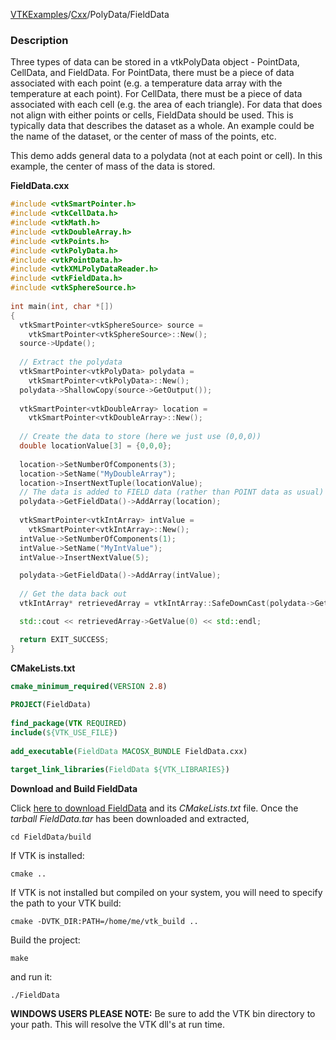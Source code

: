 [VTKExamples](/index/)/[Cxx](/Cxx)/PolyData/FieldData

### Description
Three types of data can be stored in a vtkPolyData object - PointData, CellData, and FieldData. For PointData, there must be a piece of data associated with each point (e.g. a temperature data array with the temperature at each point). For CellData, there must be a piece of data associated with each cell (e.g. the area of each triangle). For data that does not align with either points or cells, FieldData should be used. This is typically data that describes the dataset as a whole. An example could be the name of the dataset, or the center of mass of the points, etc.

This demo adds general data to a polydata (not at each point or cell). In this example, the center of mass of the data is stored.

**FieldData.cxx**
```c++
#include <vtkSmartPointer.h>
#include <vtkCellData.h>
#include <vtkMath.h>
#include <vtkDoubleArray.h>
#include <vtkPoints.h>
#include <vtkPolyData.h>
#include <vtkPointData.h>
#include <vtkXMLPolyDataReader.h>
#include <vtkFieldData.h>
#include <vtkSphereSource.h>
 
int main(int, char *[])
{
  vtkSmartPointer<vtkSphereSource> source = 
    vtkSmartPointer<vtkSphereSource>::New();
  source->Update();
 
  // Extract the polydata
  vtkSmartPointer<vtkPolyData> polydata = 
    vtkSmartPointer<vtkPolyData>::New();
  polydata->ShallowCopy(source->GetOutput());
 
  vtkSmartPointer<vtkDoubleArray> location = 
    vtkSmartPointer<vtkDoubleArray>::New();
 
  // Create the data to store (here we just use (0,0,0))
  double locationValue[3] = {0,0,0};
 
  location->SetNumberOfComponents(3);
  location->SetName("MyDoubleArray");
  location->InsertNextTuple(locationValue);
  // The data is added to FIELD data (rather than POINT data as usual)
  polydata->GetFieldData()->AddArray(location);
 
  vtkSmartPointer<vtkIntArray> intValue =
    vtkSmartPointer<vtkIntArray>::New();
  intValue->SetNumberOfComponents(1);
  intValue->SetName("MyIntValue");
  intValue->InsertNextValue(5);

  polydata->GetFieldData()->AddArray(intValue);
 
  // Get the data back out
  vtkIntArray* retrievedArray = vtkIntArray::SafeDownCast(polydata->GetFieldData()->GetAbstractArray("MyIntValue"));

  std::cout << retrievedArray->GetValue(0) << std::endl;

  return EXIT_SUCCESS;
}
```
**CMakeLists.txt**
```cmake
cmake_minimum_required(VERSION 2.8)
 
PROJECT(FieldData)
 
find_package(VTK REQUIRED)
include(${VTK_USE_FILE})
 
add_executable(FieldData MACOSX_BUNDLE FieldData.cxx)
 
target_link_libraries(FieldData ${VTK_LIBRARIES})
```

**Download and Build FieldData**

Click [here to download FieldData](https://github.com/lorensen/VTKWikiExamplesTarballs/raw/master/FieldData.tar) and its *CMakeLists.txt* file.
Once the *tarball FieldData.tar* has been downloaded and extracted,
```
cd FieldData/build 
```
If VTK is installed:
```
cmake ..
```
If VTK is not installed but compiled on your system, you will need to specify the path to your VTK build:
```
cmake -DVTK_DIR:PATH=/home/me/vtk_build ..
```
Build the project:
```
make
```
and run it:
```
./FieldData
```
**WINDOWS USERS PLEASE NOTE:** Be sure to add the VTK bin directory to your path. This will resolve the VTK dll's at run time.

